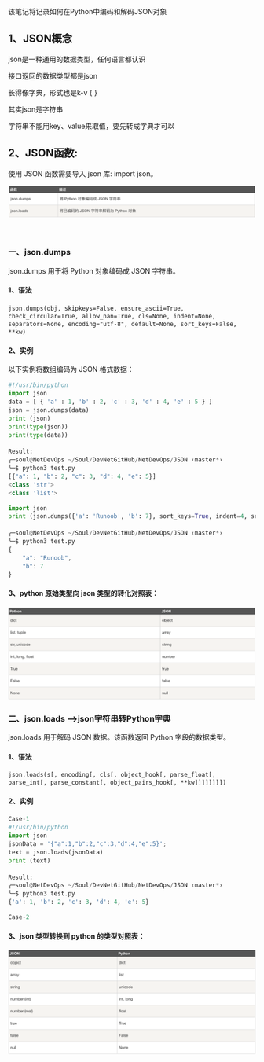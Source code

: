 该笔记将记录如何在Python中编码和解码JSON对象
## 1、JSON概念
json是一种通用的数据类型，任何语言都认识
&nbsp;

接口返回的数据类型都是json
&nbsp;

长得像字典，形式也是k-v { }
&nbsp;

其实json是字符串
&nbsp;

字符串不能用key、value来取值，要先转成字典才可以



## 2、JSON函数:
使用 JSON 函数需要导入 json 库: import json。

<img alt="PyJSON-74087570.png" src="assets/PyJSON-74087570.png" width="" height="" >

&nbsp;

### 一、json.dumps
json.dumps 用于将 Python 对象编码成 JSON 字符串。

#### 1、语法
```
json.dumps(obj, skipkeys=False, ensure_ascii=True, check_circular=True, allow_nan=True, cls=None, indent=None, separators=None, encoding="utf-8", default=None, sort_keys=False, **kw)
```

#### 2、实例
以下实例将数组编码为 JSON 格式数据：

```python
#!/usr/bin/python
import json
data = [ { 'a' : 1, 'b' : 2, 'c' : 3, 'd' : 4, 'e' : 5 } ]
json = json.dumps(data)
print (json)
print(type(json))
print(type(data))

Result:
╭─soul@NetDevOps ~/Soul/DevNetGitHub/NetDevOps/JSON ‹master*›
╰─$ python3 test.py
[{"a": 1, "b": 2, "c": 3, "d": 4, "e": 5}]
<class 'str'>
<class 'list'>
```


```python
import json
print (json.dumps({'a': 'Runoob', 'b': 7}, sort_keys=True, indent=4, separators=(',', ': ')))

╭─soul@NetDevOps ~/Soul/DevNetGitHub/NetDevOps/JSON ‹master*›
╰─$ python3 test.py
{
    "a": "Runoob",
    "b": 7
}
```
#### 3、python 原始类型向 json 类型的转化对照表：
<img alt="PyJSON-7d95cb0a.png" src="assets/PyJSON-7d95cb0a.png" width="" height="" >

### 二、json.loads ——>json字符串转Python字典
json.loads 用于解码 JSON 数据。该函数返回 Python 字段的数据类型。
#### 1、语法
```
json.loads(s[, encoding[, cls[, object_hook[, parse_float[, parse_int[, parse_constant[, object_pairs_hook[, **kw]]]]]]]])
```
#### 2、实例
```python
Case-1
#!/usr/bin/python
import json
jsonData = '{"a":1,"b":2,"c":3,"d":4,"e":5}';
text = json.loads(jsonData)
print (text)

Result:
╭─soul@NetDevOps ~/Soul/DevNetGitHub/NetDevOps/JSON ‹master*›
╰─$ python3 test.py
{'a': 1, 'b': 2, 'c': 3, 'd': 4, 'e': 5}
```
```python
Case-2


```







#### 3、json 类型转换到 python 的类型对照表：
<img alt="PyJSON-c7b9f0ec.png" src="assets/PyJSON-c7b9f0ec.png" width="" height="" >
